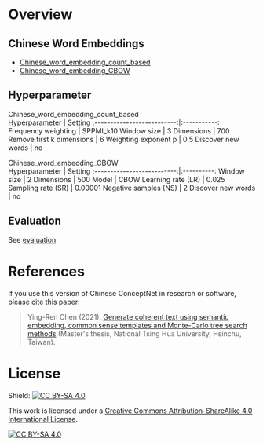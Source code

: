 # Overview

## Chinese Word Embeddings
- [Chinese_word_embedding_count_based](https://mega.nz/file/2RowDQrC#WiZ6z-HdeB7ysN97C_0GIQeXuS7JsX1TDhZOcttPsfg)
- [Chinese_word_embedding_CBOW](https://mega.nz/file/ScxjgZAA#mhZyzQfRTZWcRatIPiI8e-9Frf4DqV9AGm5gUBf2TgQ)

## Hyperparameter
Chinese_word_embedding_count_based  
Hyperparameter              | Setting
:--------------------------:|:-----------:
Frequency weighting         | SPPMI_k10
Window size                 | 3
Dimensions                  | 700
Remove first k dimensions   | 6
Weighting exponent p        | 0.5
Discover new words          | no

      
Chinese_word_embedding_CBOW  
Hyperparameter              | Setting
:--------------------------:|:----------:
Window size                 | 2
Dimensions                  | 500
Model                       | CBOW
Learning rate (LR)          | 0.025
Sampling rate (SR)          | 0.00001
Negative samples (NS)       | 2
Discover new words          | no

## Evaluation
See [evaluation](https://github.com/play0137/Traditional_Chinese_word_embedding/tree/master/evaluation)

# References
If you use this version of Chinese ConceptNet in research or software, please cite this paper:
> Ying-Ren Chen (2021). [Generate coherent text using semantic embedding, common sense templates and Monte-Carlo tree search methods](https://etd.lib.nctu.edu.tw/cgi-bin/gs32/hugsweb.cgi?o=dnthucdr&s=id=%22G021040625840%22.&searchmode=basic) (Master's thesis, National Tsing Hua University, Hsinchu, Taiwan).  



# License
Shield: [![CC BY-SA 4.0][cc-by-sa-shield]][cc-by-sa]

This work is licensed under a
[Creative Commons Attribution-ShareAlike 4.0 International License][cc-by-sa].

[![CC BY-SA 4.0][cc-by-sa-image]][cc-by-sa]

[cc-by-sa]: http://creativecommons.org/licenses/by-sa/4.0/
[cc-by-sa-image]: https://licensebuttons.net/l/by-sa/4.0/88x31.png
[cc-by-sa-shield]: https://img.shields.io/badge/License-CC%20BY--SA%204.0-lightgrey.svg
